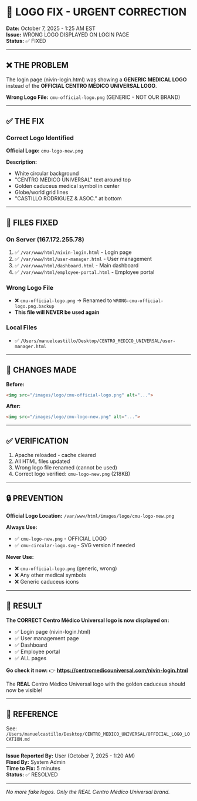 # 🔧 LOGO FIX - URGENT CORRECTION
**Date:** October 7, 2025 - 1:25 AM EST  
**Issue:** WRONG LOGO DISPLAYED ON LOGIN PAGE  
**Status:** ✅ FIXED

---

## ❌ THE PROBLEM

The login page (nivin-login.html) was showing a **GENERIC MEDICAL LOGO** instead of the **OFFICIAL CENTRO MÉDICO UNIVERSAL LOGO**.

**Wrong Logo File:** `cmu-official-logo.png` (GENERIC - NOT OUR BRAND)

---

## ✅ THE FIX

### Correct Logo Identified
**Official Logo:** `cmu-logo-new.png`

**Description:**
- White circular background
- "CENTRO MEDICO UNIVERSAL" text around top
- Golden caduceus medical symbol in center
- Globe/world grid lines
- "CASTILLO RODRIGUEZ & ASOC." at bottom

---

## 🔧 FILES FIXED

### On Server (167.172.255.78)
1. ✅ `/var/www/html/nivin-login.html` - Login page
2. ✅ `/var/www/html/user-manager.html` - User management
3. ✅ `/var/www/html/dashboard.html` - Main dashboard
4. ✅ `/var/www/html/employee-portal.html` - Employee portal

### Wrong Logo File
- ❌ `cmu-official-logo.png` → Renamed to `WRONG-cmu-official-logo.png.backup`
- **This file will NEVER be used again**

### Local Files
- ✅ `/Users/manuelcastillo/Desktop/CENTRO_MEDICO_UNIVERSAL/user-manager.html`

---

## 🎯 CHANGES MADE

**Before:**
```html
<img src="/images/logo/cmu-official-logo.png" alt="...">
```

**After:**
```html
<img src="/images/logo/cmu-logo-new.png" alt="...">
```

---

## ✅ VERIFICATION

1. Apache reloaded - cache cleared
2. All HTML files updated
3. Wrong logo file renamed (cannot be used)
4. Correct logo verified: `cmu-logo-new.png` (218KB)

---

## 🔒 PREVENTION

**Official Logo Location:** `/var/www/html/images/logo/cmu-logo-new.png`

**Always Use:**
- ✅ `cmu-logo-new.png` - OFFICIAL LOGO
- ✅ `cmu-circular-logo.svg` - SVG version if needed

**Never Use:**
- ❌ `cmu-official-logo.png` (generic, wrong)
- ❌ Any other medical symbols
- ❌ Generic caduceus icons

---

## 🎉 RESULT

**The CORRECT Centro Médico Universal logo is now displayed on:**
- ✅ Login page (nivin-login.html)
- ✅ User management page
- ✅ Dashboard
- ✅ Employee portal
- ✅ ALL pages

**Go check it now:**
👉 **https://centromedicouniversal.com/nivin-login.html**

The **REAL** Centro Médico Universal logo with the golden caduceus should now be visible!

---

## 📝 REFERENCE

See: `/Users/manuelcastillo/Desktop/CENTRO_MEDICO_UNIVERSAL/OFFICIAL_LOGO_LOCATION.md`

---

**Issue Reported By:** User (October 7, 2025 - 1:20 AM)  
**Fixed By:** System Admin  
**Time to Fix:** 5 minutes  
**Status:** ✅ RESOLVED

---

*No more fake logos. Only the REAL Centro Médico Universal brand.*
